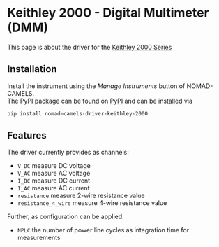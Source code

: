 # Keithley 2000 - Digital Multimeter (DMM)
This page is about the driver for the [Keithley 2000 Series](https://www.tek.com/en/products/keithley/digital-multimeter/keithley-2000-series-6-digit-multimeter-scanning)

## Installation
Install the instrument using the _Manage Instruments_ button of NOMAD-CAMELS.\
The PyPI package can be found on [PyPI](https://pypi.org/project/nomad-camels-driver-keithley-2000/) and can be installed via 

```powershell
pip install nomad-camels-driver-keithley-2000
```

## Features
The driver currently provides as channels:
- `V_DC` measure DC voltage
- `V_AC` measure AC voltage
- `I_DC` measure DC current
- `I_AC` measure AC current
- `resistance` measure 2-wire resistance value
- `resistance_4_wire` measure 4-wire resistance value

Further, as configuration can be applied:
- `NPLC` the number of power line cycles as integration time for measurements